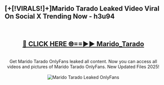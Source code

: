 <h2>[+[!VIRALS!]+]Marido Tarado Leaked Video Viral On Social X Trending Now - h3u94</h2>
<br>
<div align="center">
<h2><a href="https://libra.edu.pl?Marido_Tarado" rel="nofollow">🔴 CLICK HERE 🌐==►► Marido_Tarado</a></h2>
<br>
Get Marido Tarado OnlyFans leaked all content. Now you can access all videos and pictures of Marido Tarado OnlyFans. New Updated Files 2025!
<br>
<br>
<a href="https://libra.edu.pl?Marido_Tarado" rel="nofollow" data-target="animated-image.originalLink"><img src="https://i.ibb.co.com/WyWwxjT/player-gif2.gif" alt="Marido Tarado Leaked OnlyFans" style="max-width: 100%; display: inline-block;" data-target="animated-image.originalImage"></a>
</div>
<br>